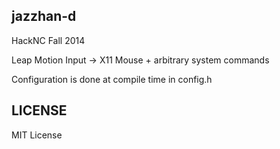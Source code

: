 jazzhan-d
------

HackNC Fall 2014

Leap Motion Input -> X11 Mouse + arbitrary system commands

Configuration is done at compile time in config.h


LICENSE
------
MIT License
